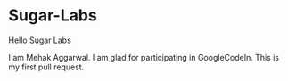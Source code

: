 # Sugar-Labs
Hello Sugar Labs 

I am Mehak Aggarwal.
I am glad for participating in GoogleCodeIn.
This is my first pull request.
